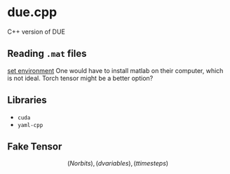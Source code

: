 # due.cpp
C++ version of DUE
## Reading `.mat` files
[set environment](https://ww2.mathworks.cn/help/matlab/matlab_external/cpp-development-environment.html)
One would have to install matlab on their computer, which is not ideal.
Torch tensor might be a better option?

## Libraries
- `cuda`
- `yaml-cpp`

## Fake Tensor
$$
(N orbits),(d variables),(t timesteps)
$$